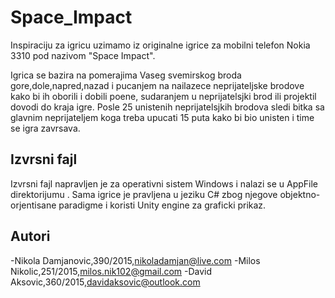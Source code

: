 # Space_Impact

Inspiraciju za igricu uzimamo iz originalne igrice za mobilni telefon Nokia 3310 pod nazivom "Space Impact".

Igrica se bazira na pomerajima Vaseg svemirskog broda gore,dole,napred,nazad i pucanjem na nailazece neprijateljske brodove kako bi ih oborili i dobili poene, sudaranjem u neprijatelsjki brod ili projektil dovodi do kraja igre. Posle 25 unistenih neprijatelsjkih brodova sledi bitka sa glavnim neprijateljem koga treba upucati 15 puta kako bi bio unisten i time se igra zavrsava.

## Izvrsni fajl
Izvrsni fajl napravljen je za operativni sistem Windows i nalazi se u AppFile direktorijumu . Sama igrice je pravljena u jeziku C# zbog njegove objektno-orjentisane paradigme i koristi Unity engine za graficki prikaz.

## Autori
-Nikola Damjanovic,390/2015,nikoladamjan@live.com 
-Milos Nikolic,251/2015,milos.nik102@gmail.com 
-David Aksovic,360/2015,davidaksovic@outlook.com
